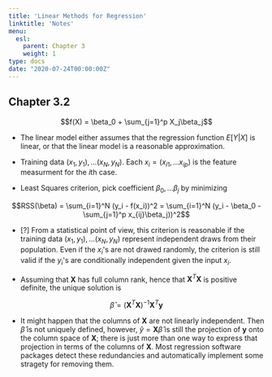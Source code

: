 ```yaml
---
title: 'Linear Methods for Regression'
linktitle: 'Notes'
menu:
  esl:
    parent: Chapter 3
    weight: 1
type: docs
date: "2020-07-24T00:00:00Z"
---
```


## Chapter 3.2

$$f(X) = \beta_0 + \sum_{j=1}^p X_j\beta_j$$

- The linear model either assumes that the regression function $E[Y|X]$ is linear, or that the linear model is a reasonable approximation.

- Training data $(x_1,y_1),\dots (x_N,y_N)$. Each $x_i = (x_{i1}, \dots x_{ip})$ is the feature measurment for the $i$th case.

- Least Squares criterion, pick coefficient $\beta_0,\dots \beta_j$ by minimizing

$$RSS(\beta) = \sum_{i=1}^N (y_i - f(x_i))^2 = \sum_{i=1}^N (y_i - \beta_0 - \sum_{j=1}^p x_{ij}\beta_j))^2$$

- [?] From a statistical point of view, this criterion is reasonable if the training data $(x_1,y_1),\dots (x_N,y_N)$ represent independent draws from their population. Even if the $x_i$'s are not drawed randomly, the criterion is still valid if the $y_i$'s are conditionally independent given the input $x_i$.

- Assuming that $\textbf{X}$ has full column rank, hence that $\textbf{X}^T\textbf{X}$ is positive definite, the unique solution is

$$\hat\beta = (\textbf{X}^T\textbf{X})^{-1}\textbf{X}^T\textbf{y}$$

- It might happen that the columns of $\textbf{X}$ are not linearly independent. Then $\hat\beta$ is not uniquely defined, however, $\hat y = \textbf{X}\hat\beta$ is still the projection of $\textbf{y}$ onto the column space of $\textbf{X}$;
there is just more than one way to express that projection in terms of the columns of $\textbf{X}$. Most regression software packages detect these redundancies and automatically implement some stragety for removing them.

